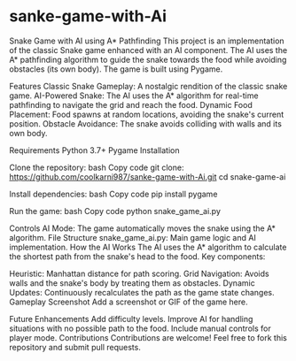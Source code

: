# sanke-game-with-Ai
Snake Game with AI using A* Pathfinding
This project is an implementation of the classic Snake game enhanced with an AI component. The AI uses the A* pathfinding algorithm to guide the snake towards the food while avoiding obstacles (its own body). The game is built using Pygame.

Features
Classic Snake Gameplay: A nostalgic rendition of the classic snake game.
AI-Powered Snake: The AI uses the A* algorithm for real-time pathfinding to navigate the grid and reach the food.
Dynamic Food Placement: Food spawns at random locations, avoiding the snake's current position.
Obstacle Avoidance: The snake avoids colliding with walls and its own body.


Requirements
Python 3.7+
Pygame
Installation


Clone the repository:
bash
Copy code
git clone: https://github.com/coolkarni987/sanke-game-with-Ai.git
cd snake-game-ai


Install dependencies:
bash
Copy code
pip install pygame


Run the game:
bash
Copy code
python snake_game_ai.py

Controls
AI Mode: The game automatically moves the snake using the A* algorithm.
File Structure
snake_game_ai.py: Main game logic and AI implementation.
How the AI Works
The AI uses the A* algorithm to calculate the shortest path from the snake's head to the food. Key components:

Heuristic: Manhattan distance for path scoring.
Grid Navigation: Avoids walls and the snake's body by treating them as obstacles.
Dynamic Updates: Continuously recalculates the path as the game state changes.
Gameplay Screenshot
Add a screenshot or GIF of the game here.


Future Enhancements
Add difficulty levels.
Improve AI for handling situations with no possible path to the food.
Include manual controls for player mode.
Contributions
Contributions are welcome! Feel free to fork this repository and submit pull requests.


